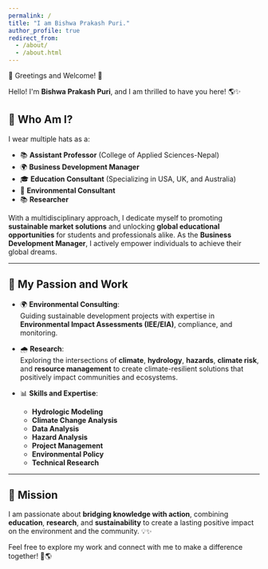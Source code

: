 ```yaml
---
permalink: /
title: "I am Bishwa Prakash Puri."
author_profile: true
redirect_from: 
  - /about/
  - /about.html
---
```


 🌟 Greetings and Welcome! 🌟

Hello! I'm **Bishwa Prakash Puri**, and I am thrilled to have you here! 🌎✨ 

## 🌟 Who Am I?

I wear multiple hats as a:

- 📚 **Assistant Professor** (College of Applied Sciences-Nepal)
- 🌍 **Business Development Manager**  
- 🎓 **Education Consultant** (Specializing in USA, UK, and Australia)  
- 🌱 **Environmental Consultant**  
- 📚 **Researcher**  

With a multidisciplinary approach, I dedicate myself to promoting **sustainable market solutions** and unlocking **global educational opportunities** for students and professionals alike. As the **Business Development Manager**, I actively empower individuals to achieve their global dreams.

---

## 🌱 My Passion and Work

- 🌍 **Environmental Consulting**:  
  Guiding sustainable development projects with expertise in **Environmental Impact Assessments (IEE/EIA)**, compliance, and monitoring.  

- 🌧️ **Research**:  
  Exploring the intersections of **climate**, **hydrology**, **hazards**, **climate risk**, and **resource management** to create climate-resilient solutions that positively impact communities and ecosystems.  

- 📊 **Skills and Expertise**:  
  - **Hydrologic Modeling**
  - **Climate Change Analysis**
  - **Data Analysis**  
  - **Hazard Analysis**  
  - **Project Management**  
  - **Environmental Policy**  
  - **Technical Research**

---

## 🎯 Mission

I am passionate about **bridging knowledge with action**, combining **education**, **research**, and **sustainability** to create a lasting positive impact on the environment and the community. 💡✨

Feel free to explore my work and connect with me to make a difference together! 🤝🌎  
